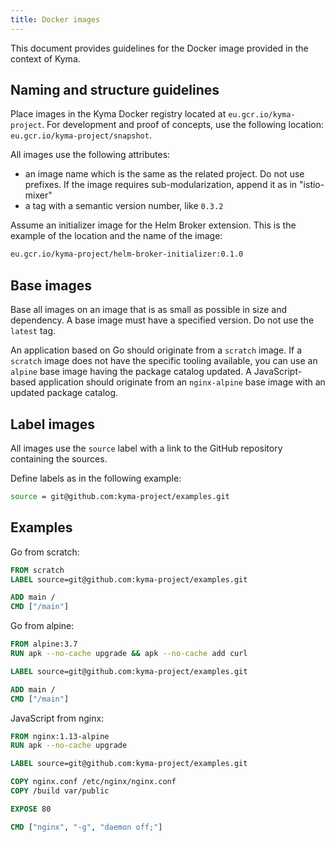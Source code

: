 ```yaml
---
title: Docker images
---
```


This document provides guidelines for the Docker image provided in the context of Kyma.

## Naming and structure guidelines

Place images in the Kyma Docker registry located at `eu.gcr.io/kyma-project`. For development and proof of concepts, use the following location: `eu.gcr.io/kyma-project/snapshot`.

All images use the following attributes:

- an image name which is the same as the related project. Do not use prefixes. If the image requires sub-modularization, append it as in "istio-mixer"
- a tag with a semantic version number, like `0.3.2`

Assume an initializer image for the Helm Broker extension. This is the example of the location and the name of the image:

```bash
eu.gcr.io/kyma-project/helm-broker-initializer:0.1.0
```

## Base images

Base all images on an image that is as small as possible in size and dependency. A base image must have a specified version. Do not use the `latest` tag.

An application based on Go should originate from a `scratch` image. If a `scratch` image does not have the specific tooling available, you can use an `alpine` base image having the package catalog updated.
A JavaScript-based application should originate from an `nginx-alpine` base image with an updated package catalog.

## Label images

All images use the `source` label with a link to the GitHub repository containing the sources.

Define labels as in the following example:

```bash
source = git@github.com:kyma-project/examples.git
```

## Examples

Go from scratch:

```Dockerfile
FROM scratch
LABEL source=git@github.com:kyma-project/examples.git

ADD main /
CMD ["/main"]
```

Go from alpine:

```Dockerfile
FROM alpine:3.7
RUN apk --no-cache upgrade && apk --no-cache add curl

LABEL source=git@github.com:kyma-project/examples.git

ADD main /
CMD ["/main"]
```

JavaScript from nginx:

```Dockerfile
FROM nginx:1.13-alpine
RUN apk --no-cache upgrade

LABEL source=git@github.com:kyma-project/examples.git

COPY nginx.conf /etc/nginx/nginx.conf
COPY /build var/public

EXPOSE 80

CMD ["nginx", "-g", "daemon off;"]
```
